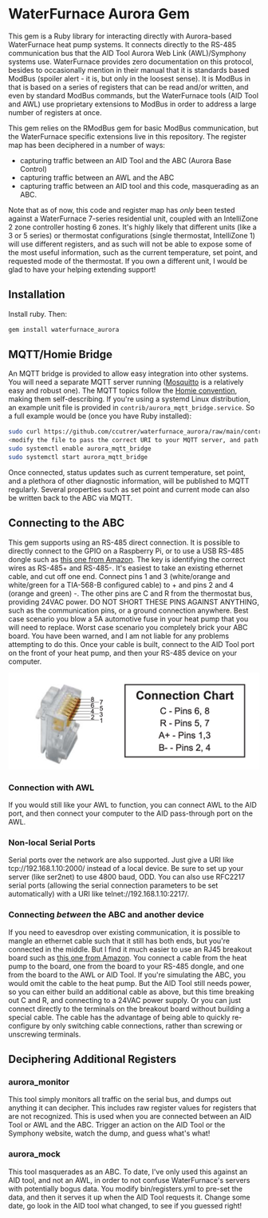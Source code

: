 # WaterFurnace Aurora Gem

This gem is a Ruby library for interacting directly with Aurora-based
WaterFurnace heat pump systems. It connects directly to the RS-485
communication bus that the AID Tool Aurora Web Link (AWL)/Symphony
systems use. WaterFurnace provides zero documentation on this protocol,
besides to occasionally mention in their manual that it is standards
based ModBus (spoiler alert - it is, but only in the loosest sense).
It is ModBus in that is based on a series of registers that can be read
and/or written, and even by standard ModBus commands, but the
WaterFurnace tools (AID Tool and AWL) use proprietary extensions to
ModBus in order to address a large number of registers at once.

This gem relies on the RModBus gem for basic ModBus communication,
but the WaterFurnace specific extensions live in this repository.
The register map has been deciphered in a number of ways:
 * capturing traffic between an AID Tool and the ABC (Aurora Base
   Control)
 * capturing traffic between an AWL and the ABC
 * capturing traffic between an AID tool and this code,
   masquerading as an ABC.

Note that as of now, this code and register map has _only_ been tested
against a WaterFurnace 7-series residential unit, coupled with an
IntelliZone 2 zone controller hosting 6 zones. It's highly likely that
different units (like a 3 or 5 series) or thermostat configurations
(single thermostat, IntelliZone 1) will use different registers, and
as such will not be able to expose some of the most useful information,
such as the current temperature, set point, and requested mode of the
thermostat. If you own a different unit, I would be glad to have your
helping extending support!

## Installation

Install ruby. Then:

```sh
gem install waterfurnace_aurora
```

## MQTT/Homie Bridge

An MQTT bridge is provided to allow easy integration into other systems. You
will need a separate MQTT server running ([Mosquitto](https://mosquitto.org) is
a relatively easy and robust one). The MQTT topics follow the [Homie
convention](https://homieiot.github.io), making them self-describing. If you're
using a systemd Linux distribution, an example unit file is provided in
`contrib/aurora_mqtt_bridge.service`. So a full example would be (once you have
Ruby installed):

```sh
sudo curl https://github.com/ccutrer/waterfurnace_aurora/raw/main/contrib/aurora_mqtt_bridge.service -L -o /etc/systemd/system/aurora_mqtt_bridge.service
<modify the file to pass the correct URI to your MQTT server, and path to RS-485 device>
sudo systemctl enable aurora_mqtt_bridge
sudo systemctl start aurora_mqtt_bridge
```

Once connected, status updates such as current temperature, set point, and a
plethora of other diagnostic information, will be published to MQTT regularly.
Several properties such as set point and current mode can also be written
back to the ABC via MQTT.

## Connecting to the ABC

This gem supports using an RS-485 direct connection. It is possible to directly
connect to the GPIO on a Raspberry Pi, or to use a USB RS-485 dongle such as
[this one from Amazon](https://www.amazon.com/gp/product/B07B416CPK).
The key is identifying the correct wires as RS-485+ and RS-485-. It's easiest
to take an existing ethernet cable, and cut off one end. Connect pins 1 and 3
(white/orange and white/green for a TIA-568-B configured cable) to + and pins
2 and 4 (orange and green) -. The other pins are C and R from the thermostat
bus, providing 24VAC power. DO NOT SHORT THESE PINS AGAINST ANYTHING, such
as the communication pins, or a ground connection anywhere. Best case scenario
you blow a 5A automotive fuse in your heat pump that you will need to replace.
Worst case scenario you completely brick your ABC board. You have been warned,
and I am not liable for any problems attempting to do this. Once your cable is
built, connect to the AID Tool port on the front of your heat pump, and then
your RS-485 device on your computer.

![Bus Connection](doc/connection_chart.png)

### Connection with AWL

If you would still like your AWL to function, you can connect AWL to the AID
port, and then connect your computer to the AID pass-through port on the AWL.

### Non-local Serial Ports

Serial ports over the network are also supported. Just give a URI like
tcp://192.168.1.10:2000/ instead of a local device. Be sure to set up your
server (like ser2net) to use 4800 baud, ODD. You can also use RFC2217 serial
ports (allowing the serial connection parameters to be set automatically) with
a URI like telnet://192.168.1.10:2217/.

### Connecting _between_ the ABC and another device

If you need to eavesdrop over existing communication, it is possible to 
mangle an ethernet cable such that it still has both ends, but you're connected
in the middle. But I find it much easier to use an RJ45 breakout board such as
[this one from Amazon](https://www.amazon.com/gp/product/B01GNOBDPM). You
connect a cable from the heat pump to the board, one from the board to your
RS-485 dongle, and one from the board to the AWL or AID Tool. If you're
simulating the ABC, you would omit the cable to the heat pump. But the AID Tool
still needs power, so you can either build an additional cable as above, but
this time breaking out C and R, and connecting to a 24VAC power supply. Or you
can just connect directly to the terminals on the breakout board without
building a special cable. The cable has the advantage of being able to quickly
re-configure by only switching cable connections, rather than screwing or
unscrewing terminals.

## Deciphering Additional Registers

### aurora_monitor

This tool simply monitors all traffic on the serial bus, and dumps out anything
it can decipher. This includes raw register values for registers that are not
recognized. This is used when you are connected between an AID Tool or AWL and
the ABC. Trigger an action on the AID Tool or the Symphony website, watch the
dump, and guess what's what!

### aurora_mock

This tool masquerades as an ABC. To date, I've only used this against an AID
tool, and not an AWL, in order to not confuse WaterFurnace's servers with
potentially bogus data. You modify bin/registers.yml to pre-set the data,
and then it serves it up when the AID Tool requests it. Change some date, go
look in the AID tool what changed, to see if you guessed right!
